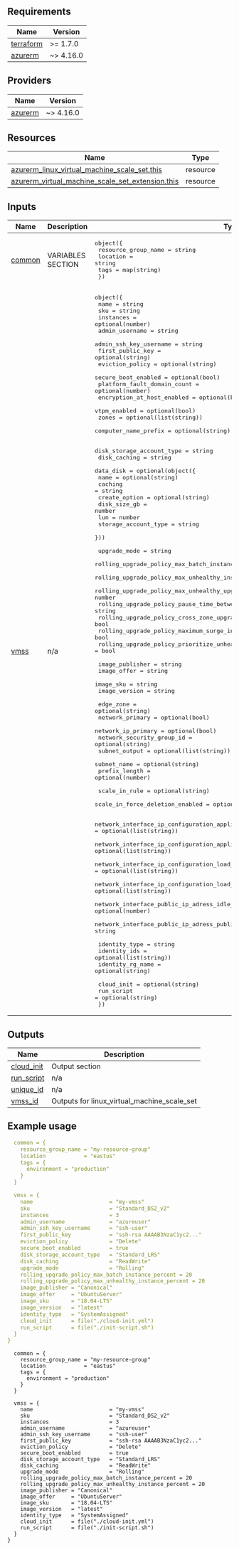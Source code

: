 ## Requirements

| Name | Version |
|------|---------|
| <a name="requirement_terraform"></a> [terraform](#requirement\_terraform) | >= 1.7.0 |
| <a name="requirement_azurerm"></a> [azurerm](#requirement\_azurerm) | ~> 4.16.0 |

## Providers

| Name | Version |
|------|---------|
| <a name="provider_azurerm"></a> [azurerm](#provider\_azurerm) | ~> 4.16.0 |

## Resources

| Name | Type |
|------|------|
| [azurerm_linux_virtual_machine_scale_set.this](https://registry.terraform.io/providers/hashicorp/azurerm/4.16.0/docs/resources/linux_virtual_machine_scale_set) | resource |
| [azurerm_virtual_machine_scale_set_extension.this](https://registry.terraform.io/providers/hashicorp/azurerm/4.16.0/docs/resources/virtual_machine_scale_set_extension) | resource |

## Inputs

| Name | Description | Type | Default | Required |
|------|-------------|------|---------|:--------:|
| <a name="input_common"></a> [common](#input\_common) | VARIABLES SECTION | <pre>object({<br/>    resource_group_name = string<br/>    location            = string<br/>    tags                = map(string)<br/>  })</pre> | n/a | yes |
| <a name="input_vmss"></a> [vmss](#input\_vmss) | n/a | <pre>object({<br/>    name                        = string<br/>    sku                         = string<br/>    instances                   = optional(number)<br/>    admin_username              = string<br/>    admin_ssh_key_username      = string<br/>    first_public_key            = optional(string)<br/>    eviction_policy             = optional(string)<br/>    secure_boot_enabled         = optional(bool)<br/>    platform_fault_domain_count = optional(number)<br/>    encryption_at_host_enabled  = optional(bool)<br/>    vtpm_enabled                = optional(bool)<br/>    zones                       = optional(list(string))<br/>    computer_name_prefix        = optional(string)<br/><br/>    disk_storage_account_type = string<br/>    disk_caching              = string<br/>    data_disk = optional(object({<br/>      name                 = optional(string)<br/>      caching              = string<br/>      create_option        = optional(string)<br/>      disk_size_gb         = number<br/>      lun                  = number<br/>      storage_account_type = string<br/>    }))<br/><br/>    upgrade_mode                                                   = string<br/>    rolling_upgrade_policy_max_batch_instance_percent              = number<br/>    rolling_upgrade_policy_max_unhealthy_instance_percent          = number<br/>    rolling_upgrade_policy_max_unhealthy_upgraded_instance_percent = number<br/>    rolling_upgrade_policy_pause_time_between_batches              = string<br/>    rolling_upgrade_policy_cross_zone_upgrades_enabled             = bool<br/>    rolling_upgrade_policy_maximum_surge_instances_enabled         = bool<br/>    rolling_upgrade_policy_prioritize_unhealthy_instances_enabled  = bool<br/><br/>    image_publisher = string<br/>    image_offer     = string<br/>    image_sku       = string<br/>    image_version   = string<br/><br/>    edge_zone                 = optional(string)<br/>    network_primary           = optional(bool)<br/>    network_ip_primary        = optional(bool)<br/>    network_security_group_id = optional(string)<br/>    subnet_output             = optional(list(string))<br/>    subnet_name               = optional(string)<br/>    prefix_length             = optional(number)<br/><br/>    scale_in_rule                   = optional(string)<br/>    scale_in_force_deletion_enabled = optional(bool)<br/><br/>    network_interface_ip_configuration_application_gateway_backend_address_pool_ids = optional(list(string))<br/>    network_interface_ip_configuration_application_security_group_ids               = optional(list(string))<br/>    network_interface_ip_configuration_load_balancer_backend_address_pool_ids       = optional(list(string))<br/>    network_interface_ip_configuration_load_balancer_inbound_nat_rules_ids          = optional(list(string))<br/>    network_interface_public_ip_adress_idle_timeout_in_minutes                      = optional(number)<br/>    network_interface_public_ip_adress_public_ip_prefix_id                          = string<br/><br/>    identity_type    = string<br/>    identity_ids     = optional(list(string))<br/>    identity_rg_name = optional(string)<br/><br/>    cloud_init = optional(string)<br/>    run_script = optional(string)<br/>  })</pre> | n/a | yes |

## Outputs

| Name | Description |
|------|-------------|
| <a name="output_cloud_init"></a> [cloud\_init](#output\_cloud\_init) | Output section |
| <a name="output_run_script"></a> [run\_script](#output\_run\_script) | n/a |
| <a name="output_unique_id"></a> [unique\_id](#output\_unique\_id) | n/a |
| <a name="output_vmss_id"></a> [vmss\_id](#output\_vmss\_id) | Outputs for linux\_virtual\_machine\_scale\_set |

## Example usage

```yaml
  common = {
    resource_group_name = "my-resource-group"
    location            = "eastus"
    tags = {
      environment = "production"
    }
  }

  vmss = {
    name                        = "my-vmss"
    sku                         = "Standard_DS2_v2"
    instances                   = 3
    admin_username              = "azureuser"
    admin_ssh_key_username      = "ssh-user"
    first_public_key            = "ssh-rsa AAAAB3NzaC1yc2..."
    eviction_policy             = "Delete"
    secure_boot_enabled         = true
    disk_storage_account_type   = "Standard_LRS"
    disk_caching                = "ReadWrite"
    upgrade_mode                = "Rolling"
    rolling_upgrade_policy_max_batch_instance_percent = 20
    rolling_upgrade_policy_max_unhealthy_instance_percent = 20
    image_publisher = "Canonical"
    image_offer     = "UbuntuServer"
    image_sku       = "18.04-LTS"
    image_version   = "latest"
    identity_type   = "SystemAssigned"
    cloud_init      = file("./cloud-init.yml")
    run_script      = file("./init-script.sh")
  }
}
```

```hcl
  common = {
    resource_group_name = "my-resource-group"
    location            = "eastus"
    tags = {
      environment = "production"
    }
  }

  vmss = {
    name                        = "my-vmss"
    sku                         = "Standard_DS2_v2"
    instances                   = 3
    admin_username              = "azureuser"
    admin_ssh_key_username      = "ssh-user"
    first_public_key            = "ssh-rsa AAAAB3NzaC1yc2..."
    eviction_policy             = "Delete"
    secure_boot_enabled         = true
    disk_storage_account_type   = "Standard_LRS"
    disk_caching                = "ReadWrite"
    upgrade_mode                = "Rolling"
    rolling_upgrade_policy_max_batch_instance_percent = 20
    rolling_upgrade_policy_max_unhealthy_instance_percent = 20
    image_publisher = "Canonical"
    image_offer     = "UbuntuServer"
    image_sku       = "18.04-LTS"
    image_version   = "latest"
    identity_type   = "SystemAssigned"
    cloud_init      = file("./cloud-init.yml")
    run_script      = file("./init-script.sh")
  }
}
```


